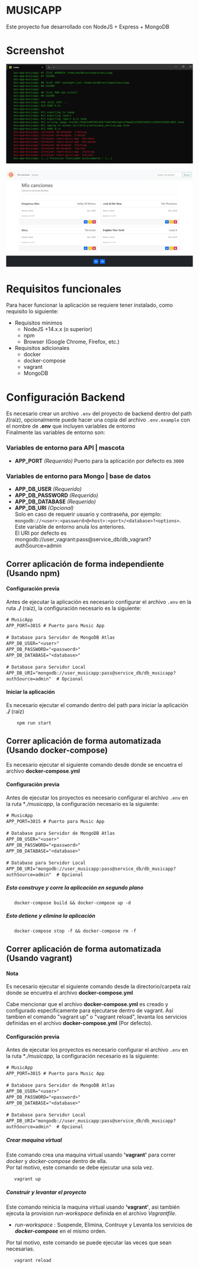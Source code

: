 # MUSICAPP
Este proyecto fue desarrollado con NodeJS + Express + MongoDB 

# Screenshot

![Preview 00](/screenshot/preview_00.jpg)

![Preview 01](/screenshot/preview_01.jpg)

# Requisitos funcionales
Para hacer funcionar la aplicación se requiere tener instalado, como requisito lo siguiente:
* Requisitos minimos
  * NodeJS +14.x.x (o superior)
  * npm
  * Browser (Google Chrome, Firefox, etc.)
* Requisitos adicionales
  * docker
  * docker-compose
  * vagrant
  * MongoDB

# Configuración Backend
Es necesario crear un archivo `.env` del proyecto de backend dentro del path **/**(raíz), opcionalmente puede hacer una copia del archivo `.env.example` con el nombre de **.env** que incluyen variables de entorno <br> 
Finalmente las variables de entorno son: 
### Variables de entorno para API | mascota
*  **APP_PORT** *(Requerido)* Puerto para la aplicación por defecto es `3000`

### Variables de entorno para Mongo | base de datos
*  **APP_DB_USER** *(Requerido)*  
*  **APP_DB_PASSWORD** *(Requerido)* 
*  **APP_DB_DATABASE** *(Requerido)*
*  **APP_DB_URI** *(Opcional)* <br/> Solo en caso de requerir usuario y contraseña, por ejemplo: `mongodb://<user>:<password>@<host>:<port>/<database>?<options>`. Este variable de entorno anula los anteriores. <br>
El URI por defecto es mongodb://user_vagrant:pass@service_db/db_vagrant?authSource=admin

## Correr aplicación de forma independiente (Usando npm)
#### Configuración previa
Antes de ejecutar la aplicación es necesario configurar el archivo `.env` en la ruta **./** (raíz), la configuración necesario es la siguiente:

```text
# MusicApp
APP_PORT=3015 # Puerto para Music App

# Database para Servidor de MongoDB Atlas
APP_DB_USER="<user>"
APP_DB_PASSWORD="<password>"
APP_DB_DATABASE="<database>"

# Database para Servidor Local
APP_DB_URI="mongodb://user_musicapp:pass@service_db/db_musicapp?authSource=admin"  # Opcional
```

#### Iniciar la aplicación
Es necesario ejecutar el comando  dentro del path para iniciar la aplicación **./** (raíz)
```shell
    npm run start
```
## Correr aplicación de forma automatizada (Usando docker-compose)
Es necesario ejecutar el siguiente comando desde donde se encuetra el archivo **docker-compose.yml** 

#### Configuración previa
Antes de ejecutar los proyectos es necesario configurar el archivo `.env` en la ruta **./musicapp*, la configuración necesario es la siguiente:

```text
# MusicApp
APP_PORT=3015 # Puerto para Music App

# Database para Servidor de MongoDB Atlas
APP_DB_USER="<user>"
APP_DB_PASSWORD="<password>"
APP_DB_DATABASE="<database>"

# Database para Servidor Local
APP_DB_URI="mongodb://user_musicapp:pass@service_db/db_musicapp?authSource=admin"  # Opcional
```

##### Esto construye y corre la aplicación en segundo plano
```shell
   docker-compose build && docker-compose up -d
```

##### Esto detiene y elimina la aplicación
```shell
   docker-compose stop -f && docker-compose rm -f
```

## Correr aplicación de forma automatizada (Usando vagrant)
#### **Nota**
Es necesario ejecutar el siguiente comando desde la directorio/carpeta raíz donde se encuetra el archivo **docker-compose.yml** 

Cabe mencionar que el archivo **docker-compose.yml** es creado y configurado especificamente para ejecutarse dentro de vagrant.
Así tambien el comando "vagrant up" o "vagrant reload", levanta los servicios definidas en el archivo **docker-compose.yml** (Por defecto).

#### Configuración previa
Antes de ejecutar los proyectos es necesario configurar el archivo `.env` en la ruta **./musicapp*, la configuración necesario es la siguiente:

```text
# MusicApp
APP_PORT=3015 # Puerto para Music App

# Database para Servidor de MongoDB Atlas
APP_DB_USER="<user>"
APP_DB_PASSWORD="<password>"
APP_DB_DATABASE="<database>"

# Database para Servidor Local
APP_DB_URI="mongodb://user_musicapp:pass@service_db/db_musicapp?authSource=admin"  # Opcional
```

##### Crear maquina virtual
Este comando crea una maquina virtual usando **'vagrant'** para correr *docker* y *docker-compose* dentro de ella. <br>
Por tal motivo, este comando se debe ejecutar una sola vez. 
```shell
   vagrant up 
```

##### Construir y levantar el proyecto
Este comando reinicia la maquina virtual usando **'vagrant'**, asi también ejecuta la provision *run-workspace* definida en el archivo *Vagrantfile*. <br>
+ *run-workspace* : Suspende, Elimina, Contruye y Levanta los servicios de *__docker-compose__* en el mismo orden. <br>

Por tal motivo, este comando se puede ejecutar las veces que sean necesarias. 

```shell
   vagrant reload 
```
